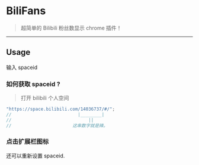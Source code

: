 # BiliFans

> 超简单的 Bilibili 粉丝数显示 chrome 插件！

---

## Usage

输入 spaceid

### 如何获取 spaceid ?

> 打开 bilibili 个人空间

```js
"https://space.bilibili.com/14036737/#/";
//                         |________|
//                             ||
//                       这串数字就是辣。
```

### 点击扩展栏图标

还可以重新设置 spaceid.

